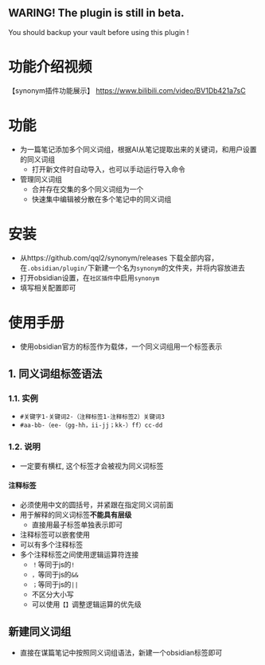 WARING! The plugin is still in beta.
---
You should backup your vault before using this plugin !

# 功能介绍视频

【synonym插件功能展示】 https://www.bilibili.com/video/BV1Db421a7sC

# 功能
- 为一篇笔记添加多个同义词组，根据AI从笔记提取出来的关键词，和用户设置的同义词组
  - 打开新文件时自动导入，也可以手动运行导入命令
- 管理同义词组
  - 合并存在交集的多个同义词组为一个
  - 快速集中编辑被分散在多个笔记中的同义词组

# 安装
- 从https://github.com/qql2/synonym/releases 下载全部内容，在`.obsidian/plugin/`下新建一个名为`synonym`的文件夹，并将内容放进去
- 打开obsidian设置，在`社区插件`中启用`synonym`
- 填写相关配置即可

# 使用手册
- 使用obsidian官方的标签作为载体，一个同义词组用一个标签表示
## 1. 同义词组标签语法
### 1.1. 实例
- `#关键字1-关键词2-（注释标签1-注释标签2）关键词3`
- `#aa-bb-（ee-（gg-hh，ii-jj；kk-）ff）cc-dd`
### 1.2. 说明
- 一定要有横杠, 这个标签才会被视为同义词标签
#### 注释标签
- 必须使用中文的圆括号，并紧跟在指定同义词前面
- 用于解释的同义词标签**不能具有层级**
	- 直接用最子标签单独表示即可
- 注释标签可以嵌套使用
- 可以有多个注释标签
- 多个注释标签之间使用逻辑运算符连接
	- `！`等同于js的`!`
	- `，`等同于js的`&&`
	- `；`等同于js的`||`
	- 不区分大小写
	- 可以使用`【】`调整逻辑运算的优先级
## 新建同义词组
- 直接在谋篇笔记中按照同义词组语法，新建一个obsidian标签即可
